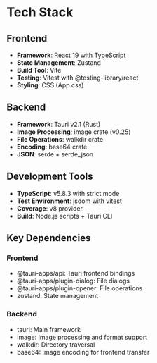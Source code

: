 # Tech Stack

## Frontend
- **Framework**: React 19 with TypeScript
- **State Management**: Zustand
- **Build Tool**: Vite
- **Testing**: Vitest with @testing-library/react
- **Styling**: CSS (App.css)

## Backend
- **Framework**: Tauri v2.1 (Rust)
- **Image Processing**: image crate (v0.25)
- **File Operations**: walkdir crate
- **Encoding**: base64 crate
- **JSON**: serde + serde_json

## Development Tools
- **TypeScript**: v5.8.3 with strict mode
- **Test Environment**: jsdom with vitest
- **Coverage**: v8 provider
- **Build**: Node.js scripts + Tauri CLI

## Key Dependencies
### Frontend
- @tauri-apps/api: Tauri frontend bindings
- @tauri-apps/plugin-dialog: File dialogs
- @tauri-apps/plugin-opener: File operations
- zustand: State management

### Backend  
- tauri: Main framework
- image: Image processing and format support
- walkdir: Directory traversal
- base64: Image encoding for frontend transfer